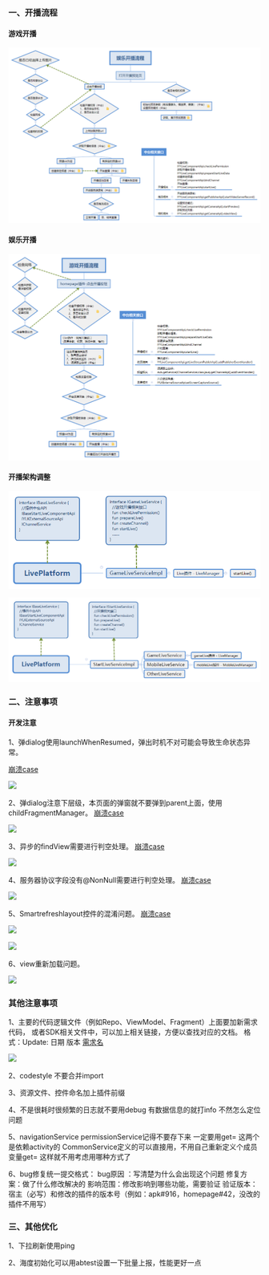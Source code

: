 ### 一、开播流程

#### 游戏开播

![](mobile.png)


#### 娱乐开播

![](game.png)


#### 开播架构调整

![](LivePlatform.png)


![](LivePlatformPro.png)



### 二、注意事项

#### 开发注意

1、弹dialog使用launchWhenResumed，弹出时机不对可能会导致生命状态异常。

   [崩溃case](http://bug.yy.com/browse/ANASSI-588)
   
![](二-1-1.png)


2、弹dialog注意下层级，本页面的弹窗就不要弹到parent上面，使用childFragmentManager。
   [崩溃case](http://bug.yy.com/browse/ANASSI-824)

![](二-2-1.png)


3、异步的findView需要进行判空处理。
   [崩溃case](http://bug.yy.com/browse/ANASSI-837)
   
![](二-3-1.png)


4、服务器协议字段没有@NonNull需要进行判空处理。
   [崩溃case](http://bug.yy.com/browse/ANASSI-801)
   
![](二-4-1.png)


5、Smartrefreshlayout控件的混淆问题。
   [崩溃case](http://bug.yy.com/browse/ANASSI-776)

![](二-5-1.png)

![](二-5-2.png)


6、view重新加载问题。

![](二-6-1.png)


### 其他注意事项

1、主要的代码逻辑文件（例如Repo、ViewModel、Fragment）上面要加新需求代码，
   或者SDK相关文件中，可以加上相关链接，方便以查找对应的文档。
   格式：Update: 日期 版本 [需求名](文档链接地址)
   
![](二-7-1.png)


2、codestyle 不要合并import

3、资源文件、控件命名加上插件前缀

4、不是很耗时很频繁的日志就不要用debug
  有数据信息的就打info 不然怎么定位问题

5、navigationService  permissionService记得不要存下来 一定要用get=
  这两个是依赖activity的
  CommonService定义的可以直接用，不用自己重新定义个成员变量get=
  这样就不用考虑用哪种方式了

6、bug修复统一提交格式：
bug原因 ：写清楚为什么会出现这个问题
修复方案：做了什么修改解决的
影响范围：修改影响到哪些功能，需要验证
验证版本：宿主（必写）和修改的插件的版本号（例如：apk#916，homepage#42，没改的插件不用写）



###  三、其他优化

1、下拉刷新使用ping

2、海度初始化可以用abtest设置一下批量上报，性能更好一点